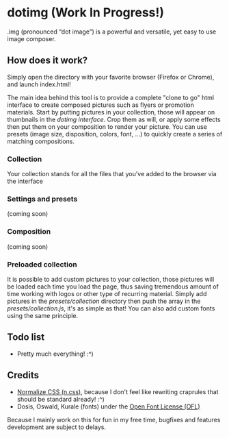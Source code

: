 # dotimg (Work In Progress!)
.img (pronounced “dot image”) is a powerful and versatile, yet easy to use image composer.

## How does it work?
Simply open the directory with your favorite browser (Firefox or Chrome), and launch index.html!

The main idea behind this tool is to provide a complete "clone to go" html interface to create composed pictures such as flyers or promotion materials. Start by putting pictures in your collection, those will appear on thumbnails in the _dotimg interface_. Crop them as will, or apply some effects then put them on your composition to render your picture. You can use presets (image size, disposition, colors, font, ...) to quickly create a series of matching compositions.

### Collection
Your collection stands for all the files that you've added to the browser via the interface

### Settings and presets
(coming soon)

### Composition
(coming soon)

### Preloaded collection
It is possible to add custom pictures to your collection, those pictures will be loaded each time you load the page, thus saving tremendous amount of time working with logos or other type of recurring material.
Simply add pictures in the *presets/collection* directory then push the array in the *presets/collection.js*, it's as simple as that! You can also add custom fonts using the same principle.

## Todo list
* Pretty much everything! :^)

## Credits
* [Normalize CSS (n.css)](http://github.com/necolas/normalize.css), because I don't feel like rewriting craprules that should be standard already! :^)
* Dosis, Oswald, Kurale (fonts) under the [Open Font License (OFL)](http://scripts.sil.org/cms/scripts/page.php?site_id=nrsi&id=OFL)

Because I mainly work on this for fun in my free time, bugfixes and features development are subject to delays.
